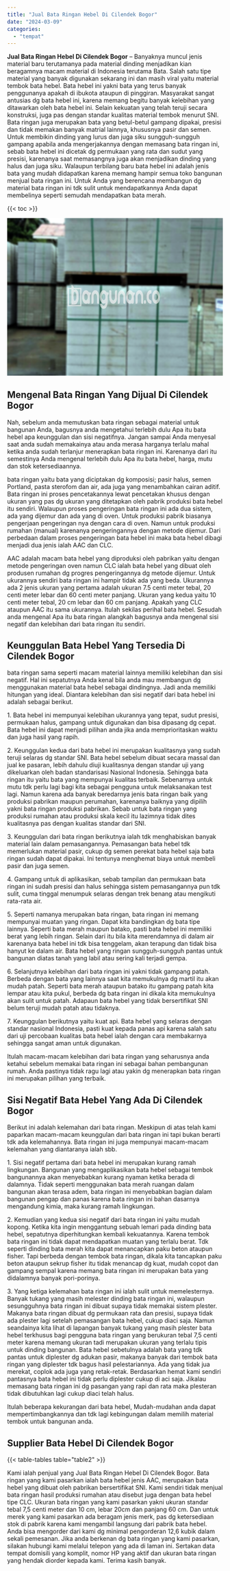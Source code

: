 ```yaml
---
title: "Jual Bata Ringan Hebel Di Cilendek Bogor"
date: "2024-03-09"
categories: 
  - "tempat"
---
```


**Jual Bata Ringan Hebel Di Cilendek Bogor** – Banyaknya muncul jenis material baru terutamanya pada material dinding menjadikan kian beragamnya macam material di Indonesia terutama Bata. Salah satu tipe material yang banyak digunakan sekarang ini dan masih viral yaitu material tembok bata hebel. Bata hebel ini yakni bata yang terus banyak penggunanya apakah di ibukota ataupun di pinggiran. Masyarakat sangat antusias dg bata hebel ini, karena memang begitu banyak kelebihan yang ditawarkan oleh bata hebel ini. Selain kekuatan yang telah teruji secara konstruksi, juga pas dengan standar kualitas material tembok menurut SNI. Bata ringan juga merupakan bata yang betul-betul gampang dipakai, presisi dan tidak memakan banyak matrial lainnya, khususnya pasir dan semen. Untuk membikin dinding yang lurus dan juga siku sungguh-sungguh gampang apabila anda mengerjakannya dengan memasang bata ringan ini, sebab bata hebel ini dicetak dg permukaan yang rata dan sudut yang presisi, karenanya saat memasangnya juga akan menjadikan dinding yang halus dan juga siku. Walaupun terbilang baru bata hebel ini adalah jenis bata yang mudah didapatkan karena memang hampir semua toko bangunan menjual bata ringan ini. Untuk Anda yang berencana membangun dg material bata ringan ini tdk sulit untuk mendapatkannya Anda dapat membelinya seperti semudah mendapatkan bata merah.

{{< toc >}}

![Jual Bata Ringan Hebel Di Cilendek Bogor](/images/jual-hebel-murah-15.png)

## Mengenal Bata Ringan Yang Dijual Di Cilendek Bogor

Nah, sebelum anda memutuskan bata ringan sebagai material untuk bangunan Anda, bagusnya anda mengetahui terlebih dulu Apa itu bata hebel apa keunggulan dan sisi negatifnya. Jangan sampai Anda menyesal saat anda sudah memakainya atau anda merasa harganya terlalu mahal ketika anda sudah terlanjur menerapkan bata ringan ini. Karenanya dari itu semestinya Anda mengenal terlebih dulu Apa itu bata hebel, harga, mutu dan stok ketersediaannya.

bata ringan yaitu bata yang diciptakan dg komposisi; pasir halus, semen Portland, pasta sterofom dan air, ada juga yang menambahkan cairan aditif. Bata ringan ini proses pencetakannya lewat pencetakan khusus dengan ukuran yang pas dg ukuran yang ditetapkan oleh pabrik produksi bata hebel itu sendiri. Walaupun proses pengeringan bata ringan ini ada dua sistem, ada yang dijemur dan ada yang di oven. Untuk produksi pabrik biasanya pengerjaan pengeringan nya dengan cara di oven. Namun untuk produksi rumahan (manual) karenanya pengeringannya dengan metode dijemur. Dari perbedaan dalam proses pengeringan bata hebel ini maka bata hebel dibagi menjadi dua jenis ialah AAC dan CLC.

AAC adalah macam bata hebel yang diproduksi oleh pabrikan yaitu dengan metode pengeringan oven namun CLC ialah bata hebel yang dibuat oleh produsen rumahan dg progres pengeringannya dg metode dijemur. Untuk ukurannya sendiri bata ringan ini hampir tidak ada yang beda. Ukurannya ada 2 jenis ukuran yang pertama adalah ukuran 7.5 centi meter tebal, 20 centi meter lebar dan 60 centi meter panjang. Ukuran yang kedua yaitu 10 centi meter tebal, 20 cm lebar dan 60 cm panjang. Apakah yang CLC ataupun AAC itu sama ukurannya. Itulah sekilas perihal bata hebel. Sesudah anda mengenal Apa itu bata ringan alangkah bagusnya anda mengenal sisi negatif dan kelebihan dari bata ringan itu sendiri.

## Keunggulan Bata Hebel Yang Tersedia Di Cilendek Bogor

bata ringan sama seperti macam material lainnya memiliki kelebihan dan sisi negatif. Hal ini sepatutnya Anda kenal bila anda mau membangun dg menggunakan material bata hebel sebagai dindingnya. Jadi anda memiliki hitungan yang ideal. Diantara kelebihan dan sisi negatif dari bata hebel ini adalah sebagai berikut.

1\. Bata hebel ini mempunyai kelebihan ukurannya yang tepat, sudut presisi, permukaan halus, gampang untuk digunakan dan bisa dipasang dg cepat. Bata hebel ini dapat menjadi pilihan anda jika anda memprioritaskan waktu dan juga hasil yang rapih.

2\. Keunggulan kedua dari bata hebel ini merupakan kualitasnya yang sudah teruji selaras dg standar SNI. Bata hebel sebelum dibuat secara massal dan jual ke pasaran, lebih dahulu diuji kualitasnya dengan standar uji yang dikeluarkan oleh badan standarisasi Nasional Indonesia. Sehingga bata ringan itu yaitu bata yang mempunyai kualitas terbaik. Sebenarnya untuk mutu tdk perlu lagi bagi kita sebagai pengguna untuk melaksanakan test lagi. Namun karena ada banyak beredarnya jenis bata ringan baik yang produksi pabrikan maupun perumahan, karenanya baiknya yang dipilih yakni bata ringan produksi pabrikan. Sebab untuk bata ringan yang produksi rumahan atau produksi skala kecil itu lazimnya tidak dites kualitasnya pas dengan kualitas standar dari SNI.

3\. Keunggulan dari bata ringan berikutnya ialah tdk menghabiskan banyak material lain dalam pemasangannya. Pemasangan bata hebel tdk memerlukan material pasir, cukup dg semen perekat bata hebel saja bata ringan sudah dapat dipakai. Ini tentunya menghemat biaya untuk membeli pasir dan juga semen.

4\. Gampang untuk di aplikasikan, sebab tampilan dan permukaan bata ringan ini sudah presisi dan halus sehingga sistem pemasangannya pun tdk sulit, cuma tinggal menumpuk selaras dengan trek benang atau mengikuti rata-rata air.

5\. Seperti namanya merupakan bata ringan, bata ringan ini memang mempunyai muatan yang ringan. Dapat kita bandingkan dg bata tipe lainnya. Seperti bata merah maupun batako, pasti bata hebel ini memiliki berat yang lebih ringan. Selain dari itu bila kita merendamnya di dalam air karenanya bata hebel ini tdk bisa tenggelam, akan terapung dan tidak bisa hanyut ke dalam air. Bata hebel yang ringan sungguh-sungguh pantas untuk bangunan diatas tanah yang labil atau sering kali terjadi gempa.

6\. Selanjutnya kelebihan dari bata ringan ini yakni tidak gampang patah. Berbeda dengan bata yang lainnya saat kita memukulnya dg martil itu akan mudah patah. Seperti bata merah ataupun batako itu gampang patah kita lempar atau kita pukul, berbeda dg bata ringan ini dikala kita memukulnya akan sulit untuk patah. Adapaun bata hebel yang tidak bersertifikat SNI belum teruji mudah patah atau tidaknya.

7\. Keunggulan berikutnya yaitu kuat api. Bata hebel yang selaras dengan standar nasional Indonesia, pasti kuat kepada panas api karena salah satu dari uji percobaan kualitas bata hebel ialah dengan cara membakarnya sehingga sangat aman untuk digunakan.

Itulah macam-macam kelebihan dari bata ringan yang seharusnya anda ketahui sebelum memakai bata ringan ini sebagai bahan pembangunan rumah. Anda pastinya tidak ragu lagi atau yakin dg menerapkan bata ringan ini merupakan pilihan yang terbaik.

## Sisi Negatif Bata Hebel Yang Ada Di Cilendek Bogor

Berikut ini adalah kelemahan dari bata ringan. Meskipun di atas telah kami paparkan macam-macam keunggulan dari bata ringan ini tapi bukan berarti tdk ada kelemahannya. Bata ringan ini juga mempunyai macam-macam kelemahan yang diantaranya ialah sbb.

1\. Sisi negatif pertama dari bata hebel ini merupakan kurang ramah lingkungan. Bangunan yang mengaplikasikan bata hebel sebagai tembok bangunannya akan menyebabkan kurang nyaman ketika berada di dalamnya. Tidak seperti menggunakan bata merah ruangan dalam bangunan akan terasa adem, bata ringan ini menyebabkan bagian dalam bangunan pengap dan panas karena bata ringan ini bahan dasarnya mengandung kimia, maka kurang ramah lingkungan.

2\. Kemudian yang kedua sisi negatif dari bata ringan ini yaitu mudah kopong. Ketika kita ingin menggantung sebuah lemari pada dinding bata hebel, sepatutnya diperhitungkan kembali kekuatannya. Karena tembok bata ringan ini tidak dapat mendapatkan muatan yang terlalu berat. Tdk seperti dinding bata merah kita dapat menancapkan paku beton ataupun fisher. Tapi berbeda dengan tembok bata ringan, dikala kita tancapkan paku beton ataupun sekrup fisher itu tidak menancap dg kuat, mudah copot dan gampang sempal karena memang bata ringan ini merupakan bata yang didalamnya banyak pori-porinya.

3\. Yang ketiga kelemahan bata ringan ini ialah sulit untuk memelesternya. Banyak tukang yang masih melester dinding bata ringan ini, walaupun sesungguhnya bata ringan ini dibuat supaya tidak memakai sistem plester. Makanya bata ringan dibuat dg permukaan rata dan presisi, supaya tidak ada plester lagi setelah pemasangan bata hebel, cukup diaci saja. Namun seandainya kita lihat di lapangan banyak tukang yang masih plester bata hebel terkhusus bagi pengguna bata ringan yang berukuran tebal 7,5 centi meter karena memang ukuran tadi merupakan ukuran yang terlalu tipis untuk dinding bangunan. Bata hebel sebetulnya adalah bata yang tdk pantas untuk diplester dg adukan pasir, makanya banyak dari tembok bata ringan yang diplester tdk bagus hasil pelestariannya. Ada yang tidak jua merekat, coplok ada juga yang retak-retak. Berdasarkan hemat kami sendiri pantasnya bata hebel ini tidak perlu diplester cukup di aci saja. Jikalau memasang bata ringan ini dg pasangan yang rapi dan rata maka plesteran tidak dibutuhkan lagi cukup diaci telah halus.

Itulah beberapa kekurangan dari bata hebel, Mudah-mudahan anda dapat mempertimbangkannya dan tdk lagi kebingungan dalam memilih material tembok untuk bangunan anda.

## Supplier Bata Hebel Di Cilendek Bogor

{{< table-tables table="table2" >}}

Kami ialah penjual yang Jual Bata Ringan Hebel Di Cilendek Bogor. Bata ringan yang kami pasarkan ialah bata hebel jenis AAC, merupakan bata hebel yang dibuat oleh pabrikan bersertifikat SNI. Kami sendiri tidak menjual bata ringan hasil produksi rumahan atau disebut juga dengan bata hebel tipe CLC. Ukuran bata ringan yang kami pasarkan yakni ukuran standar tebal 7,5 centi meter dan 10 cm, lebar 20cm dan panjang 60 cm. Dan untuk merek yang kami pasarkan ada beragam jenis merk, pas dg ketersediaan stok di pabrik karena kami mengambil langsung dari pabrik bata hebel. Anda bisa mengorder dari kami dg minimal pengorderan 12,6 kubik dalam sekali pemesanan. Jika anda berkenan dg bata ringan yang kami pasarkan, silakan hubungi kami melalui telepon yang ada di laman ini. Sertakan data tempat domisili yang komplit, nomor HP yang aktif dan ukuran bata ringan yang hendak diorder kepada kami. Terima kasih banyak.

